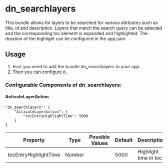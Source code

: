 # dn_searchlayers

This bundle allows for layers to be searched for various attributes such as title, id and description. Layers that match the search query can be selected and the corresponding toc element is expanded and highlighted. The duration of the highlight can be configured in the app.json.

## Usage

1. First you need to add the bundle dn_searchlayers to your app.
2. Then you can configure it.

### Configurable Components of dn_searchlayers:

#### ActivateLayerAction
```
"dn_searchlayers": {
    "ActivateLayerAction": {
        "tocEntryHighlightTime": 5000
    }
}
```

| Property                        | Type    | Possible Values | Default | Description                           |
|---------------------------------|---------|-----------------|---------|---------------------------------------|
| tocEntryHighlightTime           | Number  |                 | 5000    | Highlight time in toc                 |
